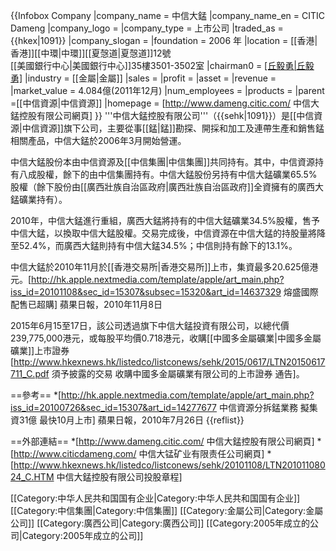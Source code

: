 {{Infobox Company
|company_name = 中信大錳
|company_name_en = CITIC Dameng 
|company_logo =
|company_type = 上市公司
|traded_as = {{hkex|1091}}
|company_slogan = 
|foundation = 2006 年
|location = [[香港|香港]][[中環|中環]][[夏愨道|夏愨道]]12號<br>[[美國銀行中心|美國銀行中心]]35樓3501-3502室
|chairman0 = [[丘毅勇|丘毅勇]](執行董事)
|industry = [[金屬|金屬]]
|sales = 
|profit =
|asset =
|revenue = 
|market_value = 4.084億(2011年12月)
|num_employees = 
|products = 
|parent =[[中信資源|中信資源]]
|homepage = [http://www.dameng.citic.com/ 中信大錳控股有限公司網頁]
}}
'''中信大錳控股有限公司'''（{{sehk|1091}}）是[[中信資源|中信資源]]旗下公司，主要從事[[錳|錳]]勘探、開採和加工及連帶生產和銷售錳相關產品，中信大錳於2006年3月開始營運。

中信大錳股份本由中信資源及[[中信集團|中信集團]]共同持有。其中，中信資源持有八成股權，餘下的由中信集團持有。中信大錳股份另持有中信大錳礦業65.5%股權（餘下股份由[[廣西壯族自治區政府|廣西壯族自治區政府]]全資擁有的廣西大錳礦業持有）。

2010年，中信大錳進行重組，廣西大錳將持有的中信大錳礦業34.5%股權，售予中信大錳，以換取中信大錳股權。交易完成後，中信資源在中信大錳的持股量將降至52.4%，而廣西大錳則持有中信大錳34.5%；中信則持有餘下的13.1%。

中信大錳於2010年11月於[[香港交易所|香港交易所]]上市，集資最多20.625億港元。<ref>[http://hk.apple.nextmedia.com/template/apple/art_main.php?iss_id=20101108&sec_id=15307&subsec=15320&art_id=14637329 熔盛國際配售已超購] 蘋果日報，2010年11月8日</ref>

2015年6月15至17日，該公司透過旗下中信大錳投資有限公司，以總代價239,775,000港元，或每股平均價0.718港元，收購[[中國多金屬礦業|中國多金屬礦業]]上市證券<ref>[http://www.hkexnews.hk/listedco/listconews/sehk/2015/0617/LTN20150617711_C.pdf 須予披露的交易 收購中國多金屬礦業有限公司的上市證券 通告]</ref>。

==參考==
*[http://hk.apple.nextmedia.com/template/apple/art_main.php?iss_id=20100726&sec_id=15307&art_id=14277677 中信資源分拆錳業務 擬集資31億 最快10月上市] 蘋果日報，2010年7月26日
{{reflist}}

==外部連結==
*[http://www.dameng.citic.com/ 中信大錳控股有限公司網頁]
*[http://www.citicdameng.com/ 中信大锰矿业有限责任公司網頁]
*[http://www.hkexnews.hk/listedco/listconews/sehk/20101108/LTN20101108024_C.HTM 中信大錳控股有限公司投股章程]

[[Category:中华人民共和国国有企业|Category:中华人民共和国国有企业]]
[[Category:中信集團|Category:中信集團]]
[[Category:金屬公司|Category:金屬公司]]
[[Category:廣西公司|Category:廣西公司]]
[[Category:2005年成立的公司|Category:2005年成立的公司]]